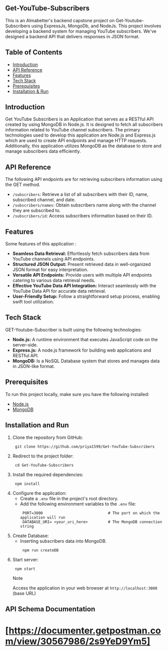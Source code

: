 ## Get-YouTube-Subscribers

This is an Almabetter's backend capstone project on Get-Youtube-Subscribers using ExpressJs, MongoDb, and NodeJs. This project involves developing a backend system for managing YouTube subscribers. We've designed a backend API that delivers responses in JSON format. 

## Table of Contents

- [Introduction ](#introduction)
- [API Reference ](#api-reference)
- [Features ](#features)
- [Tech Stack ](#tech-stack)
- [Prerequisites ](#prerequisites)
- [Installation & Run](#installation-and-run)
  


## Introduction
Get YouTube Subscribers is an Application that serves as a RESTful API created by using MongoDB in Node.js. It is designed to fetch all subscribers information related to YouTube channel subscribers. The primary technologies used to develop this application are Node.js and Express.js which are used to create API endpoints and manage HTTP requests. Additionally, this application utilizes MongoDB as the database to store and manage subscribers data efficiently.

## API Reference
The following API endpoints are for retrieving subscribers information using the GET method. 

- `/subscribers`: Retrieve a list of all subscribers with their ID, name, subscribed channel, and date.
- `/subscribers/names`: Obtain subscribers name along with the channel they are subscribed to.
- `/subscribers/id`: Access subscribers information based on their ID.


## Features
Some features of this application :
- **Seamless Data Retrieval:** Effortlessly fetch subscribers data from YouTube channels using API endpoints.
- **Structured JSON Output:** Present retrieved data in well-organized JSON format for easy interpretation.
- **Versatile API Endpoints:** Provide users with multiple API endpoints catering to various data retrieval needs.
- **Effective YouTube Data API Integration:** Interact seamlessly with the YouTube Data API for accurate data retrieval.
- **User-Friendly Setup:** Follow a straightforward setup process, enabling swift tool utilization.

## Tech Stack
GET-Youtube-Subscriber is built using the following technologies:

- **Node.js:** A runtime environment that executes JavaScript code on the server-side.
- **Express.js:** A node.js framework for building web applications and RESTful API.
- **MongoDB:** Is a NoSQL Database system that stores and manages data in JSON-like format.

## Prerequisites

To run this project locally, make sure you have the following installed:

- [Node.js](https://nodejs.org/)
- [MongoDB](https://www.mongodb.com/)

## Installation and Run
1. Clone the repository from GitHub:
    ```
     git clone https://github.com/priya1599/Get-YouTube-Subscribers
    ```
2. Redirect to the project folder:
    ```
     cd Get-YouTube-Subscribers
    ```
3. Install the required dependencies:
    ```
     npm install
    ```
4. Configure the application:
   - Create a `.env` file in the project's root directory.
   - Add the following environment variables to the `.env` file:
      ```
       PORT=3000                             # The port on which the application will run
       DATABASE_URI= <your_uri_here>         # The MongoDB connection string
      ```
5. Create Database:
    - Inserting subscribers data into MongoDB.
        ```
         npm run createDB
        ```
6. Start server:
    ```
     npm start
    ```
    > [!NOTE]
    > Access the  application in your web browser at `http://localhost:3000` (base URL)



## API Schema Documentation
# [https://documenter.getpostman.com/view/30567986/2s9YeD9Ym5]











